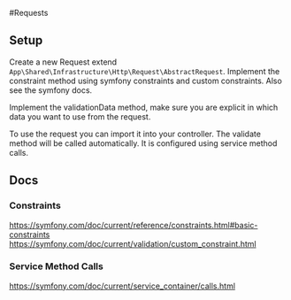 #Requests

## Setup
Create a new Request extend `App\Shared\Infrastructure\Http\Request\AbstractRequest`.
Implement the constraint method using symfony constraints and custom constraints. Also see the symfony docs.

Implement the validationData method, make sure you are explicit in which data you want to use from the request.

To use the request you can import it into your controller. The validate method will be called automatically. It is 
configured using service method calls.



## Docs
### Constraints
https://symfony.com/doc/current/reference/constraints.html#basic-constraints
https://symfony.com/doc/current/validation/custom_constraint.html

### Service Method Calls
https://symfony.com/doc/current/service_container/calls.html